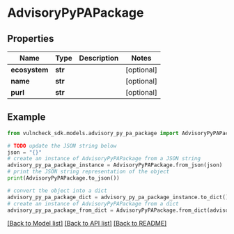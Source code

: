 # AdvisoryPyPAPackage


## Properties

Name | Type | Description | Notes
------------ | ------------- | ------------- | -------------
**ecosystem** | **str** |  | [optional] 
**name** | **str** |  | [optional] 
**purl** | **str** |  | [optional] 

## Example

```python
from vulncheck_sdk.models.advisory_py_pa_package import AdvisoryPyPAPackage

# TODO update the JSON string below
json = "{}"
# create an instance of AdvisoryPyPAPackage from a JSON string
advisory_py_pa_package_instance = AdvisoryPyPAPackage.from_json(json)
# print the JSON string representation of the object
print(AdvisoryPyPAPackage.to_json())

# convert the object into a dict
advisory_py_pa_package_dict = advisory_py_pa_package_instance.to_dict()
# create an instance of AdvisoryPyPAPackage from a dict
advisory_py_pa_package_from_dict = AdvisoryPyPAPackage.from_dict(advisory_py_pa_package_dict)
```
[[Back to Model list]](../README.md#documentation-for-models) [[Back to API list]](../README.md#documentation-for-api-endpoints) [[Back to README]](../README.md)


